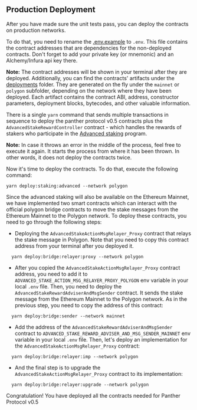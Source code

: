 ## Production Deployment

After you have made sure the unit tests pass, you can deploy the contracts on production networks.

To do that, you need to rename the [.env.example](./.env.example) to `.env`. This file contains the contract addresses that are dependencies for the non-deployed contracts. Don't forget to add your private key (or mnemonic) and an Alchemy/Infura api key there.

**Note:** The contract addresses will be shown in your terminal after they are deployed.
Additionally, you can find the contracts' artifacts under the [deployments](./deployments) folder. They are generated on the fly under the `mainnet` or `polygon` subfolder, depending on the network where they have been deployed. Each artifact contains the contract ABI, address, constructor parameters, deployment blocks, bytecodes, and other valuable information.

There is a single `yarn` command that sends multiple transactions in sequence to deploy the panther protocol v0.5 contracts plus the `AdvancedStakeRewardController` contract - which handles the rewards of stakers who participate in the [Advanced staking](https://blog.pantherprotocol.io/advanced-staking-is-on-its-way-heres-how-to-prepare-for-it-b14cd01e4cc4) program.

**Note:** In case it throws an error in the middle of the process, feel free to execute it again. It starts the process from where it has been thrown. In other words, it does not deploy the contracts twice.

Now it's time to deploy the contracts. To do that, execute the following command:

    yarn deploy:staking:advanced --network polygon

Since the advanced staking will also be available on the Ethereum Mainnet, we have implemented two smart contracts which can interact with the official polygon bridge contracts to move the stake messages from the Ethereum Mainnet to the Polygon network. To deploy these contracts, you need to go through the following steps:

- Deploying the `AdvancedStakeActionMsgRelayer_Proxy` contract that relays the stake message in Polygon. Note that you need to copy this contract address from your terminal after you deployed it.

```
  yarn deploy:bridge:relayer:proxy --network polygon
```

- After you copied the `AdvancedStakeActionMsgRelayer_Proxy` contract address, you need to add it to `ADVANCED_STAKE_ACTION_MSG_RELAYER_PROXY_POLYGON` env variable in your local `.env` file. Then, you need to deploy the `AdvancedStakeRewardAdviserAndMsgSender` contract. It sends the stake message from the Ethereum Mainnet to the Polygon network. As in the previous step, you need to copy the address of this contract:

```
  yarn deploy:bridge:sender --network mainnet
```

- Add the address of the `AdvancedStakeRewardAdviserAndMsgSender` contract to `ADVANCED_STAKE_REWARD_ADVISER_AND_MSG_SENDER_MAINNET` env variable in your local `.env` file.
  Then, let's deploy an implementation for the `AdvancedStakeActionMsgRelayer_Proxy` contract:

```
  yarn deploy:bridge:relayer:imp --network polygon
```

- And the final step is to upgrade the `AdvancedStakeActionMsgRelayer_Proxy` contract to its implementation:

```
  yarn deploy:bridge:relayer:upgrade --network polygon
```

Congratulation! You have deployed all the contracts needed for Panther Protocol v0.5

